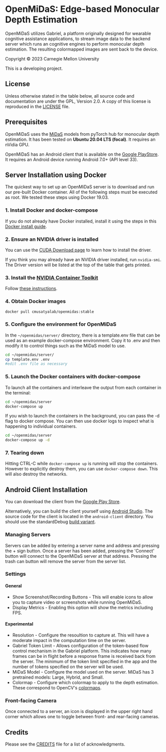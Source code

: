 # OpenMiDaS: Edge-based Monocular Depth Estimation

OpenMiDaS utilizes Gabriel, a platform originally designed for wearable cognitive assistance applications, to stream image data to the backend server which runs an cognitive engines to perform monocular depth estimation. The resulting colormapped images are sent back to the device.

Copyright &copy; 2023
Carnegie Mellon University

This is a developing project.

## License

Unless otherwise stated in the table below, all source code and documentation are under the GPL, Version 2.0.
A copy of this license is reproduced in the [LICENSE](LICENSE) file.


## Prerequisites

OpenMiDaS uses the [MiDaS](https://github.com/isl-org/MiDaS) models from pyTorch hub  for monocular depth estimation. It has been tested on __Ubuntu 20.04 LTS (focal)__. It requires an nVidia GPU.

OpenMiDaS has an Android client that is available on the [Google PlayStore](https://play.google.com/store/apps/details?id=edu.cmu.cs.openmidas). It requires an Android device running Android 7.0+ (API level 33).

## Server Installation using Docker

The quickest way to set up an OpenMiDaS server is to download and run our pre-built Docker container.  All of the following steps must be executed as root. We tested these steps using Docker 19.03.

### 1. Install Docker and docker-compose

If you do not already have Docker installed, install it using the steps in this [Docker install guide](https://docs.docker.com/engine/installation/linux/docker-ce/ubuntu/).

### 2. Ensure an NVIDIA driver is installed

You can use the [CUDA Download page](https://developer.nvidia.com/cuda-downloads) to learn how to install the driver.

If you think you may already have an NVIDIA driver installed, run `nvidia-smi`. The Driver version will be listed at the top of the table that gets printed.

### 3. Install the [NVIDIA Container Toolkit](https://github.com/NVIDIA/nvidia-docker)

Follow [these instructions](hhttps://docs.nvidia.com/datacenter/cloud-native/container-toolkit/install-guide.html#docker).


### 4. Obtain  Docker images

```sh
docker pull cmusatyalab/openmidas:stable
```

### 5. Configure the environment for OpenMiDaS

In the `~/openmidas/server/` directory, there is a template.env file that can be used as an example docker-compose environment. Copy it to .env and then modify it to control things such as the MiDaS model to use.

```sh
cd ~/openmidas/server/
cp template.env .env
#edit .env file as necessary
```

### 5. Launch the Docker containers with docker-compose

To launch all the containers and interleave the output from each container in the terminal:

```sh
cd ~/openmidas/server
docker-compose up
```

If you wish to launch the containers in the background, you can pass the -d flag to docker compose. You can then use docker logs to inspect what is happening to individual containers.

```sh
cd ~/openmidas/server
docker-compose up -d
```

### 7. Tearing down

Hitting CTRL-C while `docker-compose up` is running will stop the containers. However to explicitly destroy them, you can use `docker-compose down`. This will also destroy the networks.

## Android Client Installation

You can download the client from the [Google Play Store](https://play.google.com/store/apps/details?id=edu.cmu.cs.openmidas).

Alternatively, you can build the client yourself using [Android Studio](https://developer.android.com/studio). The source code for the client is located in the `android-client` directory. You should use the standardDebug [build variant](https://developer.android.com/studio/run#changing-variant).

### Managing Servers

Servers can be added by entering a server name and address and pressing the + sign button. Once a server has been added, pressing the 'Connect' button will connect to the OpenMiDaS server at that address. Pressing the trash can button will remove the server from the server list.

### Settings

#### General

* Show Screenshot/Recording Buttons - This will enable icons to allow you to capture video or screenshots while running OpenMiDaS.
* Display Metrics - Enabling this option will show the metrics including FPS.

#### Experimental

* Resolution - Configure the resoultion to capture at. This will have a moderate impact in the computation time on the server.
* Gabriel Token Limit - Allows configuration of the token-based flow control mechanism in the Gabriel platform. This indicates how many frames can be in flight before a response frame is received back from the server. The minimum of the token limit specified in the app and the number of tokens specified on the server will be used.
* MiDaS Model - Configure the model used on the server. MiDaS has 3 pretrained models: Large, Hybrid, and Small.
* Colormap - Configure which colormap to apply to the depth estimation. These correspond to OpenCV's [colormaps](https://docs.opencv.org/3.4/d3/d50/group__imgproc__colormap.html#ga9a805d8262bcbe273f16be9ea2055a65).

### Front-facing Camera

Once connected to a server, an icon is displayed in the upper right hand corner which allows one to toggle between front- and rear-facing cameras.


## Credits

Please see the [CREDITS](CREDITS.md) file for a list of acknowledgments.
